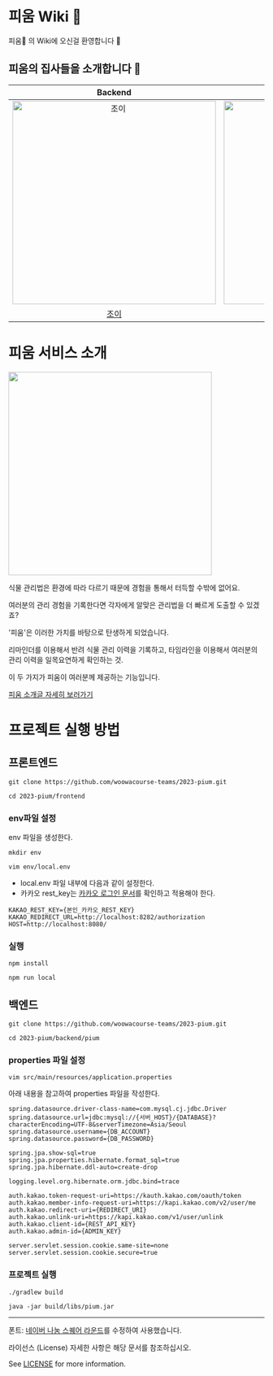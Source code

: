 # 피움 Wiki 🌱

피움🌱 의 Wiki에 오신걸 환영합니다 🎉

## 피움의 집사들을 소개합니다 🤗

|                                                              Backend                                                              |                                                               Backend                                                               |                                                            Backend                                                            |                                                                 Backend                                                                  |                                                              Frontend                                                               |                                                             Frontend                                                             |                                                            Frontend                                                             |
| :-------------------------------------------------------------------------------------------------------------------------------: | :---------------------------------------------------------------------------------------------------------------------------------: | :---------------------------------------------------------------------------------------------------------------------------: | :--------------------------------------------------------------------------------------------------------------------------------------: | :---------------------------------------------------------------------------------------------------------------------------------: | :------------------------------------------------------------------------------------------------------------------------------: | :-----------------------------------------------------------------------------------------------------------------------------: |
| <a href="https://github.com/yeonkkk"><img src="https://avatars.githubusercontent.com/u/88660886?v=4" width=400px alt="조이"/></a> | <a href="https://github.com/kim0914"><img src="https://avatars.githubusercontent.com/u/68818952?v=4" width=400px alt="그레이"/></a> | <a href="github.com/Choi-JJunho"><img src="https://avatars.githubusercontent.com/u/49794401?v=4" width=400px alt="주노"/></a> | <a href="https://github.com/rawfishthelgh"><img src="https://avatars.githubusercontent.com/u/79038908?v=4" width=400px alt="하마드"></a> | <a href="https://github.com/hozzijeong"><img src="https://avatars.githubusercontent.com/u/50974359?v=4" width=400px alt="클린"></a> | <a href="https://github.com/WaiNaat"><img src="https://avatars.githubusercontent.com/u/77872742?v=4" width=400px alt="참새"></a> | <a href="https://github.com/bassyu"><img src="https://avatars.githubusercontent.com/u/54442420?v=4" width=400px alt="쵸파"></a> |
|                                                [조이](https://github.com/yeonkkk)                                                 |                                                [그레이](https://github.com/kim0914)                                                 |                                            [주노](https://github.com/Choi-JJunho)                                             |                                                [하마드](https://github.com/rawfishthelgh)                                                |                                                [클린](https://github.com/hozzijeong)                                                |                                                [참새](https://github.com/WaiNaat)                                                |                                                [쵸파](https://github.com/bassyu)                                                |

# 피움 서비스 소개

<img src="https://github.com/woowacourse-teams/2023-pium/assets/68818952/987ff41e-08fb-43dd-a4cf-07e7cc4a1dab" width="400px">

식물 관리법은 환경에 따라 다르기 때문에 경험을 통해서 터득할 수밖에 없어요.

여러분의 관리 경험을 기록한다면 각자에게 알맞은 관리법을 더 빠르게 도출할 수 있겠죠?

'피움'은 이러한 가치를 바탕으로 탄생하게 되었습니다.

리마인더를 이용해서 반려 식물 관리 이력을 기록하고, 타임라인을 이용해서 여러분의 관리 이력을 일목요연하게 확인하는 것.

이 두 가지가 피움이 여러분께 제공하는 기능입니다.

[피움 소개글 자세히 보러가기](https://github.com/woowacourse-teams/2023-pium/wiki/%ED%94%BC%EC%9B%80-%EC%86%8C%EA%B0%9C%EA%B8%80)

# 프로젝트 실행 방법

## 프론트엔드

```shell
git clone https://github.com/woowacourse-teams/2023-pium.git

cd 2023-pium/frontend
```

### env파일 설정

env 파일을 생성한다.

```shell
mkdir env

vim env/local.env
```

- local.env 파일 내부에 다음과 같이 설정한다.
- 카카오 rest_key는 [카카오 로그인 문서](https://developers.kakao.com/docs/latest/ko/kakaologin/rest-api)를 확인하고 적용해야 한다.

```env
KAKAO_REST_KEY={본인_카카오_REST_KEY}
KAKAO_REDIRECT_URL=http://localhost:8282/authorization
HOST=http://localhost:8080/
```

### 실행

```shell
npm install

npm run local
```

## 백엔드

```shell
git clone https://github.com/woowacourse-teams/2023-pium.git

cd 2023-pium/backend/pium
```

### properties 파일 설정

```shell
vim src/main/resources/application.properties
```

아래 내용을 참고하여 properties 파일을 작성한다.

```properties
spring.datasource.driver-class-name=com.mysql.cj.jdbc.Driver
spring.datasource.url=jdbc:mysql://{서버_HOST}/{DATABASE}?characterEncoding=UTF-8&serverTimezone=Asia/Seoul
spring.datasource.username={DB_ACCOUNT}
spring.datasource.password={DB_PASSWORD}

spring.jpa.show-sql=true
spring.jpa.properties.hibernate.format_sql=true
spring.jpa.hibernate.ddl-auto=create-drop

logging.level.org.hibernate.orm.jdbc.bind=trace

auth.kakao.token-request-uri=https://kauth.kakao.com/oauth/token
auth.kakao.member-info-request-uri=https://kapi.kakao.com/v2/user/me
auth.kakao.redirect-uri={REDIRECT_URI}
auth.kakao.unlink-uri=https://kapi.kakao.com/v1/user/unlink
auth.kakao.client-id={REST_API_KEY}
auth.kakao.admin-id={ADMIN_KEY}

server.servlet.session.cookie.same-site=none
server.servlet.session.cookie.secure=true
```

### 프로젝트 실행

```shell
./gradlew build

java -jar build/libs/pium.jar
```

---

폰트: [네이버 나눔 스퀘어 라운드](https://hangeul.naver.com/font)를 수정하여 사용했습니다.

라이선스 (License)
자세한 사항은 해당 문서를 참조하십시오.

See [LICENSE](https://help.naver.com/service/30016/contents/18088?osType=PC&lang=ko) for more information.
